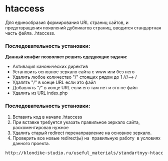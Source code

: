 # htaccess
<p>
Для единообразия формирования URL страниц сайтов, и предотвращения появлений дубликатов страниц, вводится стандартная часть файла. .htaccess. 
</p>
<h3>Последовательность установки:</h3>
<strong>Данный конфиг позволяет решить сдедующие задачи:</strong>
<br>
 <ul class="content__list content__list_circles">
			<li>Активация канонических директив</li>
                 	<li>Установить основное зеркало сайта с www или без него</li>
			<li>Удалить любое количество "/" стоящих рядом до 1 ///--> / </li>
			<li>Удалять "/" в конце URL если это файл </li>
			<li> Добавлять "/" в конце URL если его там нет и это не файл</li>
                        <li> Удалить из URL index.php</li>
 </ul>

<h3>Последовательность установки:</h3>

<ol class="content__list content__olist_boxes"> 
<li>Вставить код в начале .htaccess</li>
<li>При вставке требуется указать правильное зеркало сайта, раскоментировав нужное</li>
<li>Удалить старый redirect перенаправление на основное зеркало. </li>
<li>Проверить все новые redirect(ы) на  правильную работу  в условиях данного проекта.</li>
</ol>

<pre class="brush:as3;">
http://klondike-studio.ru/useful_materials/standartnyy-htaccess/
